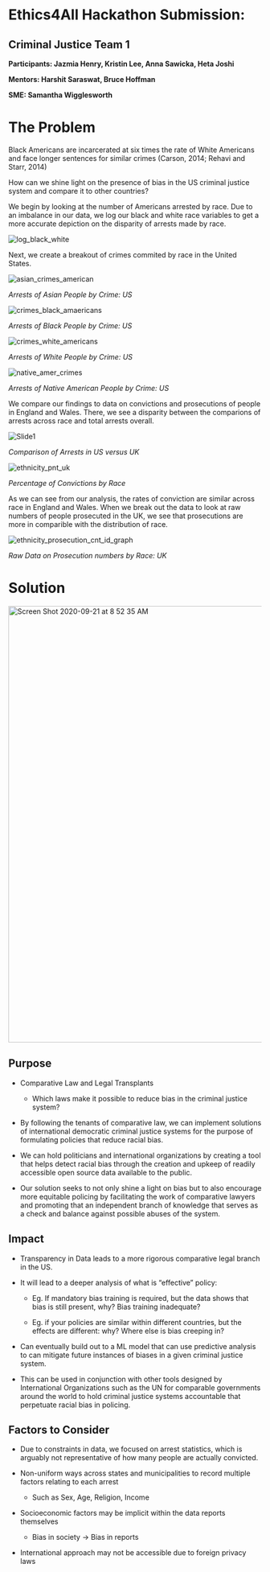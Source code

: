 # Ethics4All Hackathon Submission:
## Criminal Justice Team 1
**Participants: Jazmia Henry, Kristin Lee, Anna Sawicka, Heta Joshi**

**Mentors: Harshit Saraswat, Bruce Hoffman**

**SME: Samantha Wigglesworth**

# The Problem

Black Americans are incarcerated at six times the rate of White Americans and face longer sentences for similar crimes (Carson, 2014; Rehavi and Starr, 2014)

How can we shine light on the presence of bias in the US criminal justice system and compare it to other countries?


We begin by looking at the number of Americans arrested by race. Due to an imbalance in our data, we log our black and white race variables to get a more accurate depiction on the disparity of arrests made by race. 

![log_black_white](https://user-images.githubusercontent.com/48301423/93732679-640af400-fba0-11ea-85fb-0c5504ea44d7.png)


Next, we create a breakout of crimes commited by race in the United States.

![asian_crimes_american](https://user-images.githubusercontent.com/48301423/93733191-6c642e80-fba2-11ea-8a10-bcce044ab8d6.png)

*Arrests of Asian People by Crime: US*


![crimes_black_amaericans](https://user-images.githubusercontent.com/48301423/93733224-93bafb80-fba2-11ea-81b6-605fbf548229.png)

*Arrests of Black People by Crime: US*


![crimes_white_americans](https://user-images.githubusercontent.com/48301423/93733327-fb714680-fba2-11ea-8c05-0c548f9c227d.png)

*Arrests of White People by Crime: US*


![native_amer_crimes](https://user-images.githubusercontent.com/48301423/93733378-2196e680-fba3-11ea-9463-ffef00e84afd.png)

*Arrests of Native American People by Crime: US*


We compare our findings to data on convictions and prosecutions of people in England and Wales. There, we see a disparity between the comparions of arrests across race and total arrests overall.


![Slide1](https://user-images.githubusercontent.com/48301423/93796570-052d9500-fc09-11ea-9f5b-04f9745ae8f6.png)

*Comparison of Arrests in US versus UK*


![ethnicity_pnt_uk](https://user-images.githubusercontent.com/48301423/93733595-011b5c00-fba4-11ea-944b-273ccb3b793f.png)

*Percentage of Convictions by Race*


As we can see from our analysis, the rates of conviction are similar across race in England and Wales. When we break out the data to look at raw numbers of people prosecuted in the UK, we see that prosecutions are more in comparible with the distribution of race.


![ethnicity_prosecution_cnt_id_graph](https://user-images.githubusercontent.com/48301423/93733705-8141c180-fba4-11ea-84bb-770c1bcfe1b9.png)

*Raw Data on Prosecution numbers by Race: UK*



# Solution

<img width="868" alt="Screen Shot 2020-09-21 at 8 52 35 AM" src="https://user-images.githubusercontent.com/48301423/93768745-d81cba80-fbe7-11ea-80a7-bdda0ef6fc71.png">


## Purpose 

- Comparative Law and Legal Transplants 

    - Which laws make it possible to reduce bias in the criminal justice system?
    
- By following the tenants of comparative law, we can implement solutions of international democratic criminal justice systems for the purpose of formulating policies that reduce racial bias.

- We can hold politicians and international organizations by creating a tool that helps detect racial bias through the creation and upkeep of readily accessible open source data available to the public.

- Our solution seeks to not only shine a light on bias but to also encourage more equitable policing by facilitating the work of comparative lawyers and promoting that an independent branch of knowledge that serves as a check and balance against possible abuses of the system.


## Impact

- Transparency in Data leads to a more rigorous comparative legal branch in the US.

- It will lead to a deeper analysis of what is “effective” policy:

    - Eg. If mandatory bias training is required, but the data shows that bias is still present, why? Bias training inadequate?
    
    - Eg. if your policies are similar within different countries, but the effects are different: why? Where else is bias creeping in?
    
- Can eventually build out to a ML model that can use predictive analysis to can mitigate future instances of biases in a given criminal justice system.

- This can be used in conjunction with other tools designed by International Organizations such as the UN for comparable governments around the world to hold criminal justice systems accountable that perpetuate racial bias in policing.

## Factors to Consider

- Due to constraints in data, we focused on arrest statistics, which is arguably not representative of how many people are actually convicted.

- Non-uniform ways across states and municipalities to record multiple factors relating to each arrest
    - Such as Sex, Age, Religion, Income
    
- Socioeconomic factors may be implicit within the data reports themselves
    - Bias in society → Bias in reports
    
- International approach may not be accessible due to foreign privacy laws





